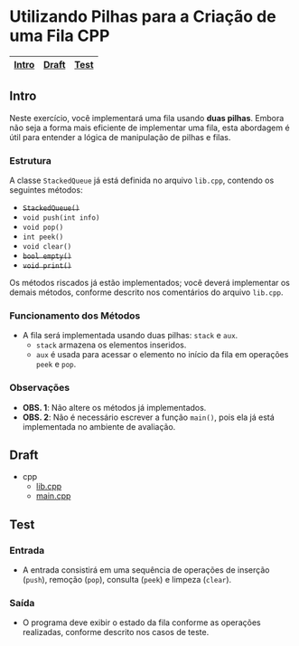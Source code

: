 # Utilizando Pilhas para a Criação de uma Fila CPP

<!-- toch -->
[Intro](#intro) | [Draft](#draft) | [Test](#test)
-- | -- | --
<!-- toch -->

## Intro

Neste exercício, você implementará uma fila usando **duas pilhas**. Embora não seja a forma mais eficiente de implementar uma fila, esta abordagem é útil para entender a lógica de manipulação de pilhas e filas.

### Estrutura

A classe `StackedQueue` já está definida no arquivo `lib.cpp`, contendo os seguintes métodos:

- ~~`StackedQueue()`~~
- `void push(int info)`
- `void pop()`
- `int peek()`
- `void clear()`
- ~~`bool empty()`~~
- ~~`void print()`~~

Os métodos riscados já estão implementados; você deverá implementar os demais métodos, conforme descrito nos comentários do arquivo `lib.cpp`.

### Funcionamento dos Métodos

- A fila será implementada usando duas pilhas: `stack` e `aux`.
  - `stack` armazena os elementos inseridos.
  - `aux` é usada para acessar o elemento no início da fila em operações `peek` e `pop`.

### Observações

- **OBS. 1**: Não altere os métodos já implementados.
- **OBS. 2**: Não é necessário escrever a função `main()`, pois ela já está implementada no ambiente de avaliação.

## Draft

<!-- links .cache/draft -->
- cpp
  - [lib.cpp](https://github.com/qxcodeed/arcade/blob/master/base/fila_emp/.cache/draft/cpp/lib.cpp)
  - [main.cpp](https://github.com/qxcodeed/arcade/blob/master/base/fila_emp/.cache/draft/cpp/main.cpp)
<!-- links -->

## Test

### Entrada

- A entrada consistirá em uma sequência de operações de inserção (`push`), remoção (`pop`), consulta (`peek`) e limpeza (`clear`).

### Saída

- O programa deve exibir o estado da fila conforme as operações realizadas, conforme descrito nos casos de teste.
